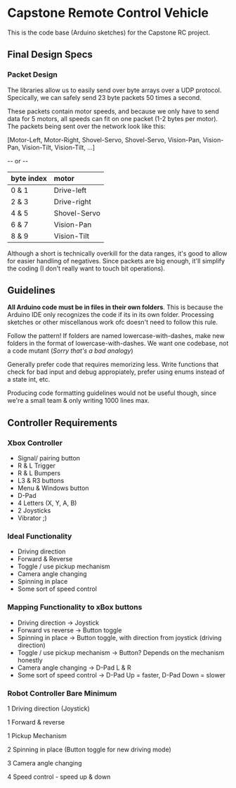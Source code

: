 # Capstone Remote Control Vehicle

This is the code base (Arduino sketches) for the Capstone
RC project.

## Final Design Specs

### Packet Design
The libraries allow us to easily send over byte arrays over a UDP protocol. Specically, we can safely send 23 byte packets 50 times a second. 

These packets contain motor speeds, and because we only have to send data for 5 motors, all speeds can fit on one packet (1-2 bytes per motor). The packets being sent over the network look like this:

[Motor-Left, Motor-Right, Shovel-Servo, Shovel-Servo, Vision-Pan, Vision-Pan, Vision-Tilt, Vision-Tilt, ...]

-- or --

| byte index  |  motor |
| :------- | :-------- |
| 0 & 1 | Drive-left |
| 2 & 3 | Drive-right |
| 4 & 5 | Shovel-Servo |
| 6 & 7 | Vision-Pan |
| 8 & 9 | Vision-Tilt |

Although a short is technically overkill for the data ranges, it's good to allow for easier handling of negatives. Since packets are big enough, it'll simplify the coding (I don't really want to touch bit operations).



## Guidelines
**All Arduino code must be in files in their own folders**. This is because
the Arduino IDE only recognizes the code if its in its own folder. Processing
sketches or other miscellanous work ofc doesn't need to follow this rule.

Follow the pattern! If folders are named lowercase-with-dashes, make new folders in
the format of lowercase-with-dashes. We want one codebase, not a code mutant (*Sorry
that's a bad analogy*)

Generally prefer code that requires memorizing less. Write functions that check for
bad input and debug appropiately, prefer using enums instead of a state int, etc.

Producing code formatting guidelines would not be useful though, since we're a small
team & only writing 1000 lines max.


## Controller Requirements
### Xbox Controller
 - Signal/ pairing button
 - R & L Trigger
 - R & L Bumpers
 - L3 & R3 buttons
 - Menu & Windows button
 - D-Pad
 - 4 Letters (X, Y, A, B)
 - 2 Joysticks
 - Vibrator ;)

### Ideal Functionality
 - Driving direction
 - Forward & Reverse
 - Toggle / use pickup mechanism
 - Camera angle changing
 - Spinning in place
 - Some sort of speed control

### Mapping Functionality to xBox buttons
 - Driving direction -> Joystick
 - Forward vs reverse -> Button toggle
 - Spinning in place -> Button toggle, with direction from joystick (driving direction)
 - Toggle / use pickup mechanism -> Button? Depends on the mechanism honestly
 - Camera angle changing -> D-Pad L & R
 - Some sort of speed control -> D-Pad Up = faster, D-Pad Down = slower

### Robot Controller Bare Minimum
 1 Driving direction (Joystick)

 1 Forward & reverse
 
 1 Pickup Mechanism 

 2 Spinning in place (Button toggle for new driving mode)

 3 Camera angle changing

 4 Speed control - speed up & down

